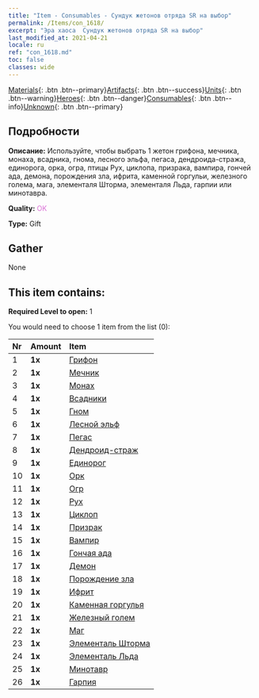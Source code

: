 ```yaml
---
title: "Item - Consumables - Сундук жетонов отряда SR на выбор"
permalink: /Items/con_1618/
excerpt: "Эра хаоса  Сундук жетонов отряда SR на выбор"
last_modified_at: 2021-04-21
locale: ru
ref: "con_1618.md"
toc: false
classes: wide
---
```

 [Materials](/ru/Items/){: .btn .btn--primary}[Artifacts](/ru/Items/Artifacts/){: .btn .btn--success}[Units](/ru/Items/Units/){: .btn .btn--warning}[Heroes](/ru/Items/Heroes/){: .btn .btn--danger}[Consumables](/ru/Items/Consumables/){: .btn .btn--info}[Unknown](/ru/Items/Unknown/){: .btn .btn--primary}

## Подробности
 **Описание:** Используйте, чтобы выбрать 1 жетон грифона, мечника, монаха, всадника, гнома, лесного эльфа, пегаса, дендроида-стража, единорога, орка, огра, птицы Рух, циклопа, призрака, вампира, гончей ада, демона, порождения зла, ифрита, каменной горгульи, железного голема, мага, элементаля Шторма, элементаля Льда, гарпии или минотавра.

 **Quality:** <span style="color: #DA70D6">OK</span>

 **Type:** Gift

## Gather

  None

## This item contains:

 **Required Level to open:** 1

 You would need to choose 1 item from the list (0):

  | Nr | Amount |     Item    |
  |:---|:-------|:------------|
  | 1 |  **1x** | [Грифон](/ru/Items/unt_192/) |  | 
  | 2 |  **1x** | [Мечник](/ru/Items/unt_193/) |  | 
  | 3 |  **1x** | [Монах](/ru/Items/unt_194/) |  | 
  | 4 |  **1x** | [Всадники](/ru/Items/unt_195/) |  | 
  | 5 |  **1x** | [Гном](/ru/Items/unt_200/) |  | 
  | 6 |  **1x** | [Лесной эльф](/ru/Items/unt_201/) |  | 
  | 7 |  **1x** | [Пегас](/ru/Items/unt_202/) |  | 
  | 8 |  **1x** | [Дендроид-страж](/ru/Items/unt_203/) |  | 
  | 9 |  **1x** | [Единорог](/ru/Items/unt_204/) |  | 
  | 10 |  **1x** | [Орк](/ru/Items/unt_219/) |  | 
  | 11 |  **1x** | [Огр](/ru/Items/unt_220/) |  | 
  | 12 |  **1x** | [Рух](/ru/Items/unt_221/) |  | 
  | 13 |  **1x** | [Циклоп](/ru/Items/unt_222/) |  | 
  | 14 |  **1x** | [Призрак](/ru/Items/unt_210/) |  | 
  | 15 |  **1x** | [Вампир](/ru/Items/unt_211/) |  | 
  | 16 |  **1x** | [Гончая ада](/ru/Items/unt_228/) |  | 
  | 17 |  **1x** | [Демон](/ru/Items/unt_229/) |  | 
  | 18 |  **1x** | [Порождение зла](/ru/Items/unt_230/) |  | 
  | 19 |  **1x** | [Ифрит](/ru/Items/unt_231/) |  | 
  | 20 |  **1x** | [Каменная горгулья](/ru/Items/unt_236/) |  | 
  | 21 |  **1x** | [Железный голем](/ru/Items/unt_237/) |  | 
  | 22 |  **1x** | [Маг](/ru/Items/unt_238/) |  | 
  | 23 |  **1x** | [Элементаль Шторма](/ru/Items/unt_263/) |  | 
  | 24 |  **1x** | [Элементаль Льда](/ru/Items/unt_264/) |  | 
  | 25 |  **1x** | [Минотавр](/ru/Items/unt_248/) |  | 
  | 26 |  **1x** | [Гарпия](/ru/Items/unt_245/) |  | 
